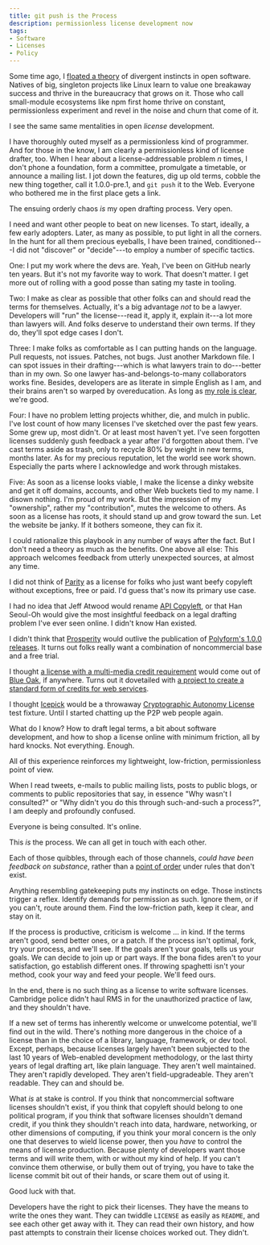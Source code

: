 ```yaml
---
title: git push is the Process
description: permissionless license development now
tags:
- Software
- Licenses
- Policy
---
```


Some time ago, I [floated a theory](https://writing.kemitchell.com/2019/05/18/Schools.html) of divergent instincts in open software.  Natives of big, singleton projects like Linux learn to value one breakaway success and thrive in the bureaucracy that grows on it.  Those who call small-module ecosystems like npm first home thrive on constant, permissionless experiment and revel in the noise and churn that come of it.

I see the same same mentalities in open _license_ development.

I have thoroughly outed myself as a permissionless kind of programmer. And for those in the know, I am clearly a permissionless kind of license drafter, too.  When I hear about a license-addressable problem _n_ times, I don't phone a foundation, form a committee, promulgate a timetable, or announce a mailing list.  I jot down the features, dig up old terms, cobble the new thing together, call it 1.0.0-pre.1, and `git push` it to the Web.  Everyone who bothered me in the first place gets a link.

The ensuing orderly chaos _is_ my open drafting process.  Very open.

I need and want other people to beat on new licenses.  To start, ideally, a few early adopters.  Later, as many as possible, to put light in all the corners.  In the hunt for all them precious eyeballs, I have been trained, conditioned---I did not "discover" or "decide"---to employ a number of specific tactics.

One:  I put my work where the devs are.  Yeah, I've been on GitHub nearly ten years.  But it's not my favorite way to work.  That doesn't matter.  I get more out of rolling with a good posse than sating my taste in tooling.

Two:  I make as clear as possible that other folks can and should read the terms for themselves.  Actually, it's a big advantage _not_ to be a lawyer.  Developers will "run" the license---read it, apply it, explain it---a lot more than lawyers will.  And folks deserve to understand their own terms.  If they do, they'll spot edge cases I don't.

Three:  I make folks as comfortable as I can putting hands on the language.  Pull requests, not issues.  Patches, not bugs.  Just another Markdown file.  I can spot issues in their drafting---which is what lawyers train to do---better than in my own.  So one lawyer has-and-belongs-to-many collaborators works fine.  Besides, developers are as literate in simple English as I am, and their brains aren't so warped by overeducation.  As long as [my role is clear](https://writing.kemitchell.com/2019/11/30/Legal-Advice.html), we're good.

Four:  I have no problem letting projects whither, die, and mulch in public.  I've lost count of how many licenses I've sketched over the past few years.  Some grew up, most didn't.  Or at least most haven't yet.  I've seen forgotten licenses suddenly gush feedback a year after I'd forgotten about them.  I've cast terms aside as trash, only to recycle 80% by weight in new terms, months later.  As for my precious reputation, let the world see work shown.  Especially the parts where I acknowledge and work through mistakes.

Five:  As soon as a license looks viable, I make the license a dinky website and get it off domains, accounts, and other Web buckets tied to my name.  I disown nothing.  I'm proud of my work.  But the impression of my "ownership", rather my "contribution", mutes the welcome to others.  As soon as a license has roots, it should stand up and grow toward the sun.  Let the website be janky.  If it bothers someone, they can fix it.

I could rationalize this playbook in any number of ways after the fact.  But I don't need a theory as much as the benefits.  One above all else:  This approach welcomes feedback from utterly unexpected sources, at almost any time.

I did not think of [Parity](https://paritylicense.com) as a license for folks who just want beefy copyleft without exceptions, free or paid.  I'd guess that's now its primary use case.

I had no idea that Jeff Atwood would rename [API Copyleft](https://apicopyleft.com/), or that Han Seoul-Oh would give the most insightful feedback on a legal drafting problem I've ever seen online.  I didn't know Han existed.

I didn't think that [Prosperity](https://prosperitylicense.com) would outlive the publication of [Polyform's 1.0.0 releases](https://polyformproject.org/licenses/).  It turns out folks really want a combination of noncommercial base and a free trial.

I thought [a license with a multi-media credit requirement](https://github.com/creditstxt/credit-license) would come out of [Blue Oak](https://blueoakcouncil.org/), if anywhere.  Turns out it dovetailed with [a project to create a standard form of credits for web services](https://creditstxt.com).

I thought [Icepick](https://icepicklicense.com) would be a throwaway [Cryptographic Autonomy License](https://github.com/holochain/cryptographic-autonomy-license) test fixture.  Until I started chatting up the P2P web people again.

What do I know?  How to draft legal terms, a bit about software development, and how to shop a license online with minimum friction, all by hard knocks.  Not everything.  Enough.

All of this experience reinforces my lightweight, low-friction, permissionless point of view.

When I read tweets, e-mails to public mailing lists, posts to public blogs, or comments to public repositories that say, in essence "Why wasn't I consulted?" or "Why didn't you do this through such-and-such a process?", I am deeply and profoundly confused.

Everyone is being consulted.  It's online.

This _is_ the process.  We can all get in touch with each other.

Each of those quibbles, through each of those channels, _could have been feedback on substance_, rather than a [point of order](https://polyformproject.org/licenses/) under rules that don't exist.

Anything resembling gatekeeping puts my instincts on edge.  Those instincts trigger a reflex.  Identify demands for permission as such.  Ignore them, or if you can't, route around them.  Find the low-friction path, keep it clear, and stay on it.

If the process is productive, criticism is welcome ... in kind.  If the terms aren't good, send better ones, or a patch.  If the process isn't optimal, fork, try your process, and we'll see.  If the goals aren't your goals, tells us your goals.  We can decide to join up or part ways.  If the bona fides aren't to your satisfaction, go establish different ones.  If throwing spaghetti isn't your method, cook your way and feed your people.  We'll feed ours.

In the end, there is no such thing as a license to write software licenses.  Cambridge police didn't haul RMS in for the unauthorized practice of law, and they shouldn't have.

If a new set of terms has inherently welcome or unwelcome potential, we'll find out in the wild.  There's nothing more dangerous in the choice of a license than in the choice of a library, language, framework, or dev tool.   Except, perhaps, because licenses largely haven't been subjected to the last 10 years of Web-enabled development methodology, or the last thirty years of legal drafting art, like plain language.  They aren't well maintained.  They aren't rapidly developed.  They aren't field-upgradeable.  They aren't readable.  They can and should be.

What _is_ at stake is control.  If you think that noncommercial software licenses shouldn't exist, if you think that copyleft should belong to one political program, if you think that software licenses shouldn't demand credit, if you think they shouldn't reach into data, hardware, networking, or other dimensions of computing, if you think your moral concern is the only one that deserves to wield license power, then you _have_ to control the means of license production.  Because plenty of developers want those terms and will write them, with or without my kind of help.  If you can't convince them otherwise, or bully them out of trying, you have to take the license commit bit out of their hands, or scare them out of using it.

Good luck with that.

Developers have the right to pick their licenses.  They have the means to write the ones they want.  They can twiddle `LICENSE` as easily as `README`, and see each other get away with it.  They can read their own history, and how past attempts to constrain their license choices worked out.  They didn't.
